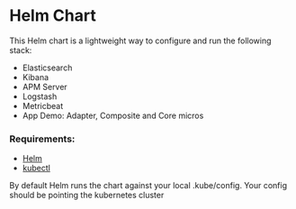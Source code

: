 # Helm Chart

This Helm chart is a lightweight way to configure and run the following stack:
- Elasticsearch
- Kibana
- APM Server
- Logstash
- Metricbeat
- App Demo: Adapter, Composite and Core micros

### Requirements:

- [Helm](https://helm.sh/docs/intro/install/) 
- [kubectl](https://kubernetes.io/es/docs/tasks/tools/install-kubectl/) 

By default Helm runs the chart against your local .kube/config. Your config should be pointing the kubernetes cluster
